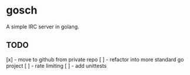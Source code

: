 # gosch
A simple IRC server in golang.
## TODO
[x] - move to github from private repo
[ ] - refactor into more standard go project
[ ] - rate limiting
[ ] - add unittests

